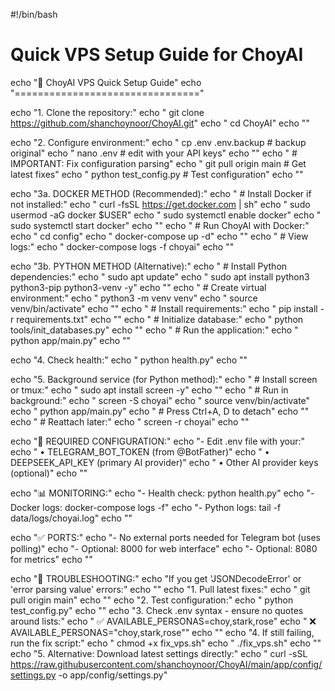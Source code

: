 #!/bin/bash
# Quick VPS Setup Guide for ChoyAI

echo "🚀 ChoyAI VPS Quick Setup Guide"
echo "================================"

echo "1. Clone the repository:"
echo "   git clone https://github.com/shanchoynoor/ChoyAI.git"
echo "   cd ChoyAI"
echo ""

echo "2. Configure environment:"
echo "   cp .env .env.backup  # backup original"
echo "   nano .env  # edit with your API keys"
echo ""
echo "   # IMPORTANT: Fix configuration parsing"
echo "   git pull origin main  # Get latest fixes"
echo "   python test_config.py  # Test configuration"
echo ""

echo "3a. DOCKER METHOD (Recommended):"
echo "   # Install Docker if not installed:"
echo "   curl -fsSL https://get.docker.com | sh"
echo "   sudo usermod -aG docker \$USER"
echo "   sudo systemctl enable docker"
echo "   sudo systemctl start docker"
echo ""
echo "   # Run ChoyAI with Docker:"
echo "   cd config"
echo "   docker-compose up -d"
echo ""
echo "   # View logs:"
echo "   docker-compose logs -f choyai"
echo ""

echo "3b. PYTHON METHOD (Alternative):"
echo "   # Install Python dependencies:"
echo "   sudo apt update"
echo "   sudo apt install python3 python3-pip python3-venv -y"
echo ""
echo "   # Create virtual environment:"
echo "   python3 -m venv venv"
echo "   source venv/bin/activate"
echo ""
echo "   # Install requirements:"
echo "   pip install -r requirements.txt"
echo ""
echo "   # Initialize database:"
echo "   python tools/init_databases.py"
echo ""
echo "   # Run the application:"
echo "   python app/main.py"
echo ""

echo "4. Check health:"
echo "   python health.py"
echo ""

echo "5. Background service (for Python method):"
echo "   # Install screen or tmux:"
echo "   sudo apt install screen -y"
echo ""
echo "   # Run in background:"
echo "   screen -S choyai"
echo "   source venv/bin/activate"
echo "   python app/main.py"
echo "   # Press Ctrl+A, D to detach"
echo ""
echo "   # Reattach later:"
echo "   screen -r choyai"
echo ""

echo "🔧 REQUIRED CONFIGURATION:"
echo "- Edit .env file with your:"
echo "  • TELEGRAM_BOT_TOKEN (from @BotFather)"
echo "  • DEEPSEEK_API_KEY (primary AI provider)"
echo "  • Other AI provider keys (optional)"
echo ""

echo "📊 MONITORING:"
echo "- Health check: python health.py"
echo "- Docker logs: docker-compose logs -f"
echo "- Python logs: tail -f data/logs/choyai.log"
echo ""

echo "✅ PORTS:"
echo "- No external ports needed for Telegram bot (uses polling)"
echo "- Optional: 8000 for web interface"
echo "- Optional: 8080 for metrics"
echo ""

echo "🚨 TROUBLESHOOTING:"
echo "If you get 'JSONDecodeError' or 'error parsing value' errors:"
echo ""
echo "1. Pull latest fixes:"
echo "   git pull origin main"
echo ""
echo "2. Test configuration:"
echo "   python test_config.py"
echo ""
echo "3. Check .env syntax - ensure no quotes around lists:"
echo "   ✅ AVAILABLE_PERSONAS=choy,stark,rose"
echo "   ❌ AVAILABLE_PERSONAS=\"choy,stark,rose\""
echo ""
echo "4. If still failing, run the fix script:"
echo "   chmod +x fix_vps.sh"
echo "   ./fix_vps.sh"
echo ""
echo "5. Alternative: Download latest settings directly:"
echo "   curl -sSL https://raw.githubusercontent.com/shanchoynoor/ChoyAI/main/app/config/settings.py -o app/config/settings.py"
